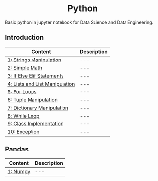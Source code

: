 <h1 align="center"> Python </h1>
Basic python in jupyter notebook for Data Science and Data Engineering.

## Introduction
Content | Description 
--- | --- 
[1: Strings Manipulation](https://github.com/ThanatPay/Python/blob/main/Introduction/01string_manipulations.ipynb) | ---
[2: Simple Math](https://github.com/ThanatPay/Python/blob/main/Introduction/02simple_math.ipynb) | ---
[3: If Else Elif Statements](https://github.com/ThanatPay/Python/blob/main/Introduction/03if_else_statement.ipynb) | ---
[4: Lists and List Manipulation](https://github.com/ThanatPay/Python/blob/main/Introduction/04List_manipulations.ipynb) | ---
[5: For Loops](https://github.com/ThanatPay/Python/blob/main/Introduction/05for_loop.ipynb) | ---
[6: Tuple Manipulation](https://github.com/ThanatPay/Python/blob/main/Introduction/06Tuples.ipynb) | ---
[7: Dictionary Manipulation](https://github.com/ThanatPay/Python/blob/main/Introduction/07Dictionary.ipynb) | ---
[8: While Loop](https://github.com/ThanatPay/Python/blob/main/Introduction/08while_loop.ipynb) | ---
[9: Class Implementation](https://github.com/ThanatPay/Python/blob/main/Introduction/09class.ipynb) | ---
[10: Exception](https://github.com/ThanatPay/Python/blob/main/Introduction/10exception.ipynb) | ---

## Pandas
Content | Description 
--- | --- 
[1: Numpy]() | ---
